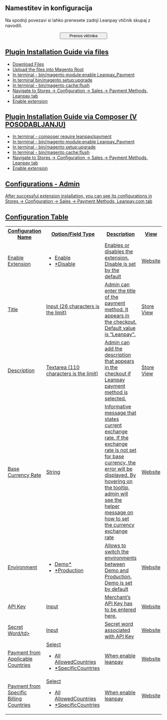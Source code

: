 ## Namestitev in konfiguracija

Na spodnji povezavi si lahko prenesete zadnji Leanpay vtičnik skupaj z navodili.


<html>
<head>
<meta name="viewport" content="width=device-width, initial-scale=1">
<!-- Add icon library -->
<link rel="stylesheet" href="https://cdnjs.cloudflare.com/ajax/libs/font-awesome/4.7.0/css/font-awesome.min.css">
</head>
<body>
  <div style="text-align:center;">
		<a href="https://storage.googleapis.com/stoplight-resources/Download/leanpay-magento2-v3.zip" download>
		<button class="btn" style="width:30%"><i class="fa fa-download"></i> Prenos vtičnika</button>
  </div>
</body>
</html>




## Plugin Installation Guide via files

- Download Files
- Upload the files into Magento Root
- In terminal - bin/magento module:enable Leanpay_Payment
- In terminal bin/magento setup:upgrade
- In terminal - bin/magento cache:flush
- Navigate to Stores -> Configuration -> Sales -> Payment Methods, Leanpay tab
- Enable extension

## Plugin Installation Guide via Composer (V POSODABLJANJU)

- In terminal - composer require leanpay/payment
- In terminal - bin/magento module:enable Leanpay_Payment
- In terminal - bin/magento setup:upgrade
- In terminal - bin/magento cache:flush
- Navigate to Stores -> Configuration -> Sales -> Payment Methods, Leanpay tab
- Enable extension

## Configurations - Admin

After successful extension installation, you can see its configurations in Stores -> Configuration -> Sales -> Payment Methods, Leanpay.com tab

<h2>Configuration Table</h2>
<table>
  <tbody>
    <tr>
      <th>Configuration Name</th>
      <th>Option/Field Type</th>
      <th>Description</th>
      <th>View</th>
    </tr>
    <tr>
      <td>Enable Extension</td>
      <td>
        <ul>
          <li>Enable</li>
          <li>*Disable</li>
        </ul>
      </td>
      <td>Enables or disables the extension. Disable is set by the default</td>
      <td>Website</td>
    </tr>
    <tr>
      <td>Title</td>
      <td>Input (26 characters is the limit)</td>
      <td>Admin can enter the title of the payment method. It appears in the checkout. Default value is “Leanpay”.</td>
      <td>Store View</td>
    </tr>
    <tr>
      <td>Description</td>
      <td>Textarea (110 characters is the limit)</td>
      <td>Admin can add the description that appears in the checkout if Leanpay payment method is selected.</td>
      <td>Store View</td>
    </tr>
    <tr>
      <td>Base Currency Rate</td>
      <td>String</td>
      <td>Informative message that states current exchange rate. If the exchange rate is not set for base currency, the error will be displayed. By hovering on the tooltip, admin will see the helper message on how to set the currency exchange rate</td>
      <td>Website</td>
    </tr>
    <tr>
      <td>Environment</td>
      <td>
        <ul>
          <li>Demo*</li>
          <li>*Production</li>
        </ul>
      </td>
      <td>Allows to switch the environments between Demo and Production. Demo is set by default</td>
      <td>Website</td>
    </tr>
    <tr>
      <td>API Key</td>
      <td>Input</td>
      <td>Merchant’s API Key has to be entered here.</td>
      <td>Website</td>
    </tr>
    <tr>
      <td>Secret Word/td></td>
      <td>Input</td>
      <td>Secret word associated with API Key</td>
      <td>Website</td>
    </tr>
	<tr>
      <td>Payment from Applicable Countries</td>
			<td>Select
				<ul>
				<li>All AllowedCountries</li>
				<li>*SpecificCountries</li>
				</ul>
			</td>
      <td>When enable leanpay</td>
      <td>Website</td>
    </tr>
	<tr>
		<td>Payment from Specific Billing Countries</td>
		<td>Select
				<ul>
				<li>All AllowedCountries</li>
				<li>*SpecificCountries</li>
				</ul>
		</td>
      <td>When enable leanpay</td>
      <td>Website</td>
    </tr>
  </tbody>
</table>
